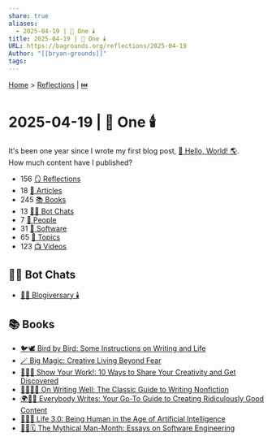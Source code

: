 ```yaml
---
share: true
aliases:
  - 2025-04-19 | 🥳 One 🕯️
title: 2025-04-19 | 🥳 One 🕯️
URL: https://bagrounds.org/reflections/2025-04-19
Author: "[[bryan-grounds]]"
tags: 
---
```

[Home](../index.md) > [Reflections](./index.md) | [⏮️](./2025-04-18.md)  
# 2025-04-19 | 🥳 One 🕯️  
It's been one year since I wrote my first blog post, [👋 Hello, World! 🌎](./2024-04-19.md).  
How much content have I published?  
- 156 [🪞 Reflections](./index.md)  
- 18 [📄  Articles](../articles/index.md)  
- 245 [📚 Books](../books/index.md)  
- 13 [🤖💬 Bot Chats](../bot-chats/index.md)  
- 7 [👥 People](../people/index.md)  
- 31 [💾 Software](../software/index.md)  
- 65 [🌌 Topics](../topics/index.md)  
- 123 [📺 Videos](../videos/index.md)  
  
## 🤖💬 Bot Chats  
- [✍🏼 Blogiversary 🕯️](../bot-chats/blogiversary.md)  
  
## 📚 Books  
- [🐦🕊️ Bird by Bird: Some Instructions on Writing and Life](../books/bird-by-bird.md)  
- [🪄 Big Magic: Creative Living Beyond Fear](../books/big-magic.md)  
- [📝🎨🎶 Show Your Work!: 10 Ways to Share Your Creativity and Get Discovered](../books/show-your-work.md)  
- [✍🏼👍🏼 On Writing Well: The Classic Guide to Writing Nonfiction](../books/on-writing-well.md)  
- [🌍✍🏿 Everybody Writes: Your Go-To Guide to Creating Ridiculously Good Content](../books/everybody-writes.md)  
- [🧬👥💾 Life 3.0: Being Human in the Age of Artificial Intelligence](../books/life-3-0.md)  
- [🦄👤🗓️ The Mythical Man-Month: Essays on Software Engineering](../books/the-mythical-man-month.md)  
